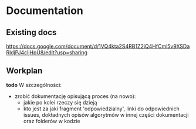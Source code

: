 
# Documentation

## Existing docs
https://docs.google.com/document/d/1VQ4kta2S4RB1Z2iQ4HfCml5v9XSDaRldjPJ4cljHpU8/edit?usp=sharing

## Workplan
**todo**
W szczególności:
- zrobić dokumentację opisującą proces (na nowo):
  - jakie po kolei rzeczy się dzieją
  - kto jest za jaki fragment 'odpowiedzialny', linki do odpowiednich issues, dokładnych opisów algorytmów w innej części dokumentacji oraz folderów w kodzie
  



